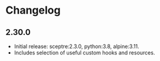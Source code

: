 # Changelog

## 2.30.0

- Initial release: sceptre:2.3.0, python:3.8, alpine:3.11.
- Includes selection of useful custom hooks and resources.
